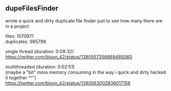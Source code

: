 
## dupeFilesFinder

wrote a quick and dirty duplicate file finder just to see how many there are in a project  

files: 1070971  
duplicates: 985798  

single thread (duration: 0:08:32)   
https://twitter.com/bison_42/status/1380557356669485060  

multithreaded (duration: 0:02:51)  
(maybe a "bit" more memory consuming in the way i quick and dirty hacked it together ^^")  
https://twitter.com/bison_42/status/1380563002836017158  

